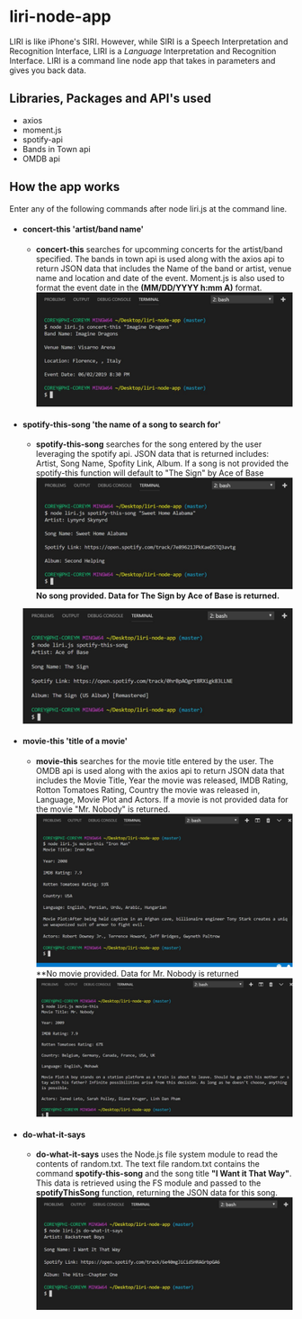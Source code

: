 # liri-node-app

LIRI is like iPhone's SIRI. However, while SIRI is a Speech Interpretation and Recognition Interface, LIRI is a _Language_ Interpretation and Recognition Interface. LIRI is a command line node app that takes in parameters and gives you back data.

## Libraries, Packages and API's used
* axios
* moment.js
* spotify-api
* Bands in Town api
* OMDB api


## How the app works
Enter any of the following commands after node liri.js at the command line.
- #### concert-this 'artist/band name'  
  - **concert-this** searches for upcomming concerts for the artist/band specified. The bands in town api is used along with the axios api to return JSON data that includes the Name of the band or artist, venue name and location and date of the event.
  Moment.js is also used to format the event date in the **(MM/DD/YYYY h:mm A)** format.
  ![Alt text](/images/ConcertThis.jpg?raw=true "Screenshot of the concert-this functionality")
- #### spotify-this-song 'the name of a song to search for'
  - **spotify-this-song** searches for the song entered by the user leveraging the spotify api. JSON data that is returned includes:
      Artist, Song Name, Spofity Link, Album. If a song is not provided the spotify-this function will default to "The Sign" by Ace of Base
  ![Alt text](/images/SpotifyThis.jpg?raw=true "Screenshot of the spotify-this-song functionality")
  **No song provided. Data for The Sign by Ace of Base is returned.**
 
  ![Alt text](/images/SpofityThisNo.jpg?raw=true "Screenshot of the spotify-this-song without song provided")
- #### movie-this 'title of a movie'
  - **movie-this** searches for the movie title entered by the user. The OMDB api is used along with the axios api to return JSON data that includes the Movie Title, Year the movie was released, IMDB Rating, Rotton Tomatoes Rating, Country the movie was released in, Language, Movie Plot and Actors. If a movie is not provided data for the movie "Mr. Nobody" is returned.
  ![Alt text](/images/MovieThis.jpg?raw=true "Screenshot of the movie-this functionality")
  **No movie provided. Data for Mr. Nobody is returned
  ![Alt text](/images/MovieThisNo.jpg?raw=true "Screenshot of the movie-this functionality")
- #### do-what-it-says
  - **do-what-it-says** uses the Node.js file system module to read the contents of random.txt. The text file random.txt contains the command **spotify-this-song** and the song title **"I Want it That Way"**. This data is retrieved using the FS module and passed to the **spotifyThisSong** function, returning the JSON data for this song.
   ![Alt text](/images/DoThis.jpg?raw=true "Screenshot of the do-this functionality")

